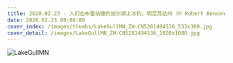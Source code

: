 ```yaml
---
title: 2020.02.23 - 人们在布雷纳德的加尔湖上冰钓，明尼苏达州 (© Robert Benson/Cavan)
date: 2020.02.23 00:00:00
cover_index: /images/thumbs/LakeGullMN_ZH-CN5281494536_533x300.jpg
cover_detail: /images/LakeGullMN_ZH-CN5281494536_1920x1080.jpg
---
```


![LakeGullMN](/images/LakeGullMN_ZH-CN5281494536_1920x1080.jpg)
